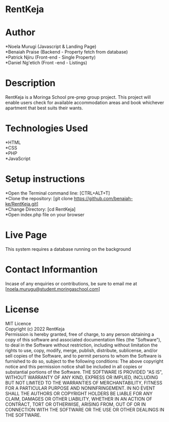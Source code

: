 # RentKeja
# Author
*Noela Murugi (Javascript & Landing Page)<br>
*Benaiah Praise (Backend - Property fetch from database)<br>
*Patrick Njiru (Front-end - Single Property)<br>
*Daniel Ng'etich (Front -end - Listings)
# Description
RentKeja is a Moringa School pre-prep group project. This project will enable users check for available accommodation areas and book whichever apartment that best suits their wants.
# Technologies Used
*HTML<br>
*CSS<br>
*PHP<br>
*JavaScript<br>
# Setup instructions
*Open the Terminal command line: [CTRL+ALT+T]<br>
*Clone the repository: [git clone https://github.com/benaiah-ke/RentKeja.git]<br>
*Change Directory: [cd RentKeja]<br>
*Open index.php file on your browser
# Live Page
This system requires a database running on the background
# Contact Informantion
Incase of any enquiries or contributions, be sure to email me at [noela.murugu@student.moringaschool.com]
# License
MIT Licence<br>
Copyright (c) 2022 RentKeja<br>
Permission is hereby granted, free of charge, to any person obtaining a copy
of this software and associated documentation files (the "Software"), to deal
in the Software without restriction, including without limitation the rights
to use, copy, modify, merge, publish, distribute, sublicense, and/or sell
copies of the Software, and to permit persons to whom the Software is
furnished to do so, subject to the following conditions:
The above copyright notice and this permission notice shall be included in all
copies or substantial portions of the Software.
THE SOFTWARE IS PROVIDED "AS IS", WITHOUT WARRANTY OF ANY KIND, EXPRESS OR
IMPLIED, INCLUDING BUT NOT LIMITED TO THE WARRANTIES OF MERCHANTABILITY,
FITNESS FOR A PARTICULAR PURPOSE AND NONINFRINGEMENT. IN NO EVENT SHALL THE
AUTHORS OR COPYRIGHT HOLDERS BE LIABLE FOR ANY CLAIM, DAMAGES OR OTHER
LIABILITY, WHETHER IN AN ACTION OF CONTRACT, TORT OR OTHERWISE, ARISING FROM,
OUT OF OR IN CONNECTION WITH THE SOFTWARE OR THE USE OR OTHER DEALINGS IN THE
SOFTWARE.
